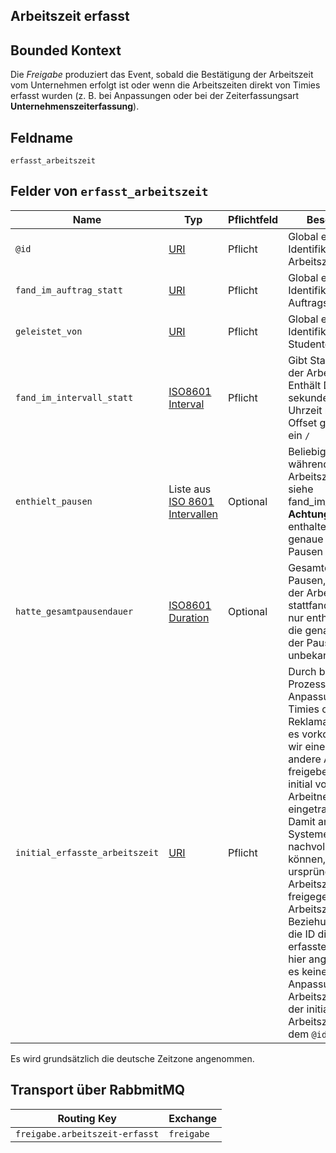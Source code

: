 ## Arbeitszeit erfasst

## Bounded Kontext

Die _Freigabe_ produziert das Event, sobald die Bestätigung der Arbeitszeit vom Unternehmen erfolgt ist oder wenn die
Arbeitszeiten direkt von Timies erfasst wurden (z. B. bei Anpassungen oder bei der Zeiterfassungsart
**Unternehmenszeiterfassung**).

## Feldname

`erfasst_arbeitszeit`

## Felder von `erfasst_arbeitszeit`

| Name                           | Typ                                                                                     | Pflichtfeld | Beschreibung                                                                                                                                                                                                                                                                                                                                                                                                                                                                                                                         |
| ------------------------------ | --------------------------------------------------------------------------------------- | ----------- | ------------------------------------------------------------------------------------------------------------------------------------------------------------------------------------------------------------------------------------------------------------------------------------------------------------------------------------------------------------------------------------------------------------------------------------------------------------------------------------------------------------------------------------ |
| `@id`                          | [URI](https://tools.ietf.org/html/rfc3986)                                              | Pflicht     | Global eindeutige Identifikation der Arbeitszeit.                                                                                                                                                                                                                                                                                                                                                                                                                                                                                    |
| `fand_im_auftrag_statt`        | [URI](https://tools.ietf.org/html/rfc3986)                                              | Pflicht     | Global eindeutige Identifikation des Auftrags.                                                                                                                                                                                                                                                                                                                                                                                                                                                                                       |
| `geleistet_von`                | [URI](https://tools.ietf.org/html/rfc3986)                                              | Pflicht     | Global eindeutige Identifikation des Studenten.                                                                                                                                                                                                                                                                                                                                                                                                                                                                                      |
| `fand_im_intervall_statt`      | [ISO8601 Interval](https://en.wikipedia.org/wiki/ISO_8601#Time_intervals)               | Pflicht     | Gibt Start und Ende der Arbeitszeit an. Enthält Datum und sekundengenaue Uhrzeit mit Zeitzone Offset getrennt durch ein `/`                                                                                                                                                                                                                                                                                                                                                                                                          |
| `enthielt_pausen`              | Liste aus [ISO 8601 Intervallen](https://en.wikipedia.org/wiki/ISO_8601#Time_intervals) | Optional    | Beliebig viele Pausen während der Arbeitszeit. Format siehe fand_im_interval_statt. **Achtung:** nur enthalten, wenn die genaue Verortung der Pausen bekannt ist.                                                                                                                                                                                                                                                                                                                                                                    |
| `hatte_gesamtpausendauer`      | [ISO8601 Duration](https://en.wikipedia.org/wiki/ISO_8601#Durations)                    | Optional    | Gesamtdauer aller Pausen, die innerhalb der Arbeitszeit stattfanden. **Achtung:** nur enthalten, wenn die genaue Verortung der Pausen unbekannt ist.                                                                                                                                                                                                                                                                                                                                                                                 |
| `initial_erfasste_arbeitszeit` | [URI](https://tools.ietf.org/html/rfc3986)                                              | Pflicht     | Durch bestimmte Prozesse, wie Anpassungen von Timies oder Reklamationen, kann es vorkommen, das wir eine komplett andere Arbeitszeit freigeben, als die, die initial vom Arbeitnehmer eingetragen wurde. Damit andere Systeme aber nachvollziehen können, zu welcher ursprünglichen Arbeitszeit diese freigegebene Arbeitszeit in Beziehung steht, wird die ID dieser initial erfassten Arbeitszeit hier angegeben. Gab es keine Anpassungen an der Arbeitszeit, ist die ID der initial erfassten Arbeitszeit gleich dem `@id` Feld. |

Es wird grundsätzlich die deutsche Zeitzone angenommen.

## Transport über RabbmitMQ

| Routing Key                    | Exchange   |
| ------------------------------ | ---------- |
| `freigabe.arbeitszeit-erfasst` | `freigabe` |
